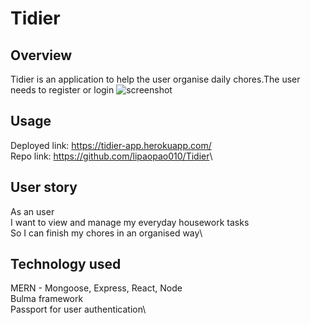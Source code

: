 # Tidier

## Overview

Tidier is an application to help the user organise daily chores.The user needs to register or login
![screenshot]()

## Usage

Deployed link: <https://tidier-app.herokuapp.com/>\
Repo link: <https://github.com/lipaopao010/Tidier>\

## User story

As an user\
I want to view and manage my everyday housework tasks\
So I can finish my chores in an organised way\


## Technology used
MERN - Mongoose, Express, React, Node\
Bulma framework\
Passport for user authentication\